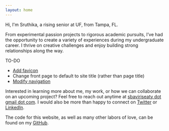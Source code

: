 ```yaml
---
layout: home
---
```


Hi, I'm Sruthika, a rising senior at UF, from Tampa, FL. 

From experimental passion projects to rigorous academic pursuits, I’ve had the opportunity to create a variety of experiences during my undergraduate career. I thrive on creative challenges and enjoy building strong relationships along the way. 

TO-DO
- [Add favicon](https://github.com/pages-themes/cayman/issues/93)
- Change front page to default to site title (rather than page title)
- [Modify navigation](https://jekyllrb.com/tutorials/navigation)

Interested in learning more about me, my work, or how we can collaborate on an upcoming project? Feel free to reach out anytime at [sbaviriseaty dot gmail dot com](mailto:sbaviriseaty@gmail.com). I would also be more than happy to connect on [Twitter](twitter.com/sbaviriseaty) or [LinkedIn](linkedin.com/in/sbaviriseaty). 

The code for this website, as well as many other labors of love, can be found on my [GitHub](github.com/sbaviriseaty).

